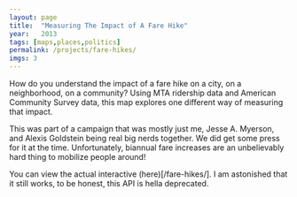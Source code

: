 ```yaml
---
layout: page
title:  "Measuring The Impact of A Fare Hike"
year:   2013
tags: [maps,places,politics]
permalink: /projects/fare-hikes/
imgs: 3
---
```


How do you understand the impact of a fare hike on a city, on a neighborhood, on a community? Using MTA ridership data and American Community Survey data, this map explores one different way of measuring that impact.

This was part of a campaign that was mostly just me, Jesse A. Myerson, and Alexis Goldstein being real big nerds together. We did get some press for it at the time. Unfortunately, biannual fare increases are an unbelievably hard thing to mobilize people around!

You can view the actual interactive (here)[/fare-hikes/]. I am astonished that it still works, to be honest, this API is hella deprecated.